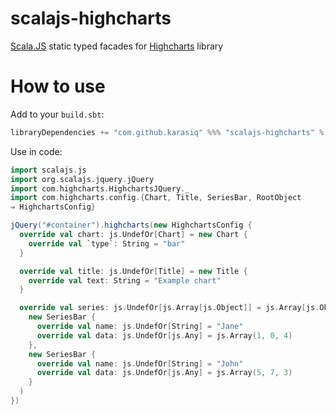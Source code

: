 # scalajs-highcharts
[Scala.JS](http://scala-js.org/) static typed facades for [Highcharts](http://www.highcharts.com) library

# How to use
Add to your `build.sbt`:
```scala
libraryDependencies += "com.github.karasiq" %%% "scalajs-highcharts" % "1.0.3"
```

Use in code:
```scala
import scalajs.js
import org.scalajs.jquery.jQuery
import com.highcharts.HighchartsJQuery._
import com.highcharts.config.{Chart, Title, SeriesBar, RootObject
⇒ HighchartsConfig}

jQuery("#container").highcharts(new HighchartsConfig {
  override val chart: js.UndefOr[Chart] = new Chart {
    override val `type`: String = "bar"
  }

  override val title: js.UndefOr[Title] = new Title {
    override val text: String = "Example chart"
  }

  override val series: js.UndefOr[js.Array[js.Object]] = js.Array[js.Object](
    new SeriesBar {
      override val name: js.UndefOr[String] = "Jane"
      override val data: js.UndefOr[js.Any] = js.Array(1, 0, 4)
    },
    new SeriesBar {
      override val name: js.UndefOr[String] = "John"
      override val data: js.UndefOr[js.Any] = js.Array(5, 7, 3)
    }
  )
})
```